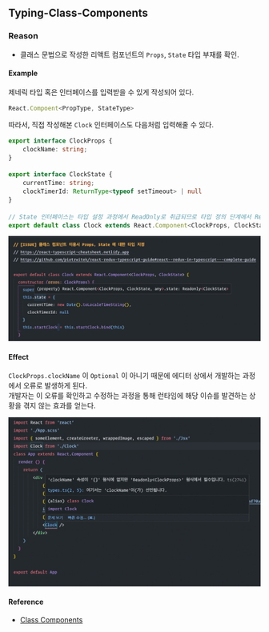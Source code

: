 ## Typing-Class-Components

### Reason

- 클래스 문법으로 작성한 리액트 컴포넌트의 `Props`, `State` 타입 부재를 확인.

#### Example

제네릭 타입 혹은 인터페이스를 입력받을 수 있게 작성되어 있다.

```ts
React.Compoent<PropType, StateType>
```

따라서, 직접 작성해본 `Clock` 인터페이스도 다음처럼 입력해줄 수 있다.

```ts
export interface ClockProps {
    clockName: string;
}

export interface ClockState {
    currentTime: string;
    clockTimerId: ReturnType<typeof setTimeout> | null
}

// State 인터페이스는 타입 설정 과정에서 ReadOnly로 취급되므로 타입 정의 단계에서 ReadOnly 키워드를 명시할 필요는 없다.
export default class Clock extends React.Component<ClockProps, ClockState> {}
```

![readOnlyState](../../images/readonlyState.png)

#### Effect

`ClockProps.clockName` 이 `Optional` 이 아니기 때문에 에디터 상에서 개발하는 과정에서 오류로 발생하게 된다.  
개발자는 이 오류를 확인하고 수정하는 과정을 통해 런타임에 해당 이슈를 발견하는 상황을 겪지 않는 효과를 얻는다.

![typeEffect](../../images/typeEffect.png)

#### Reference

- [Class Components](https://react-typescript-cheatsheet.netlify.app/docs/basic/getting-started/class_components)